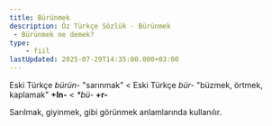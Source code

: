 ```yaml
---
title: Bürünmek
description: Öz Türkçe Sözlük - Bürünmek 
 - Bürünmek ne demek?
type:
    - fiil
lastUpdated: 2025-07-29T14:35:00.000+03:00
---
```

Eski Türkçe _bürün-_ "sarınmak" < Eski Türkçe _bür-_ "büzmek, örtmek, kaplamak" **+In-** < _\*bü-_ **+r-**

Sarılmak, giyinmek, gibi görünmek anlamlarında kullanılır.
